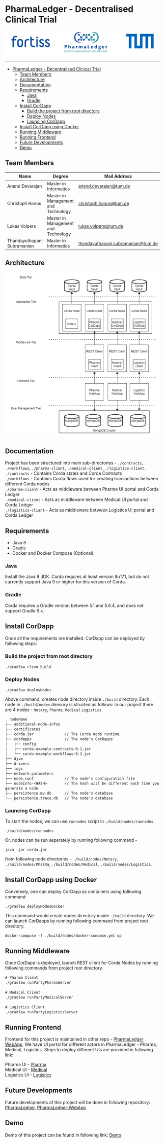 # PharmaLedger - Decentralised Clinical Trial
![alt text](projectHeader.png "DLT4PI - PharmaLedger")
* * *
- [PharmaLedger - Decentralised Clinical Trial](#pharmaledger---decentralised-clinical-trial)
  - [Team Members](#team-members)
  - [Architecture](#architecture)
  - [Documentation](#documentation)
  - [Requirements](#requirements)
    - [Java](#java)
    - [Gradle](#gradle)
  - [Install CorDapp](#install-cordapp)
    - [Build the project from root directory](#build-the-project-from-root-directory)
    - [Deploy Nodes](#deploy-nodes)
    - [Launcing CorDapp](#launcing-cordapp)
  - [Install CorDapp using Docker](#install-cordapp-using-docker)
  - [Running Middleware](#running-middleware)
  - [Running Frontend](#running-frontend)
  - [Future Developments](#future-developments)
  - [Demo](#demo)
## Team Members
|Name | Degree | Mail Address|
|-----|--------|-------------|
|Anand Devarajan|Master in Informatics|anand.devarajan@tum.de|
|Christoph Hanus|Master in Management and Technology|christoph.hanus@tum.de|
|Lukas Volpers| Master in Management and Technology|lukas.volpers@tum.de|
|Thandayuthapani Subramanian|Master in Informatics|thandayuthapani.subramanian@tum.de|

## Architecture
<p align="center">
  <img src="PharmaLedger_Arch.png" />
</p>

## Documentation
Project has been structured into main sub-directories - `./contracts`, `./workflows`, `./pharma-client`, `./medical-client`, `./logistics-client`.  
`./contracts` - Contains Corda states and Corda Contracts  
`./workflows` - Contains Corda flows used for creating transactions between different Corda nodes  
`./pharma-client` - Acts as middleware between Pharma UI portal and Corda Ledger  
`./medical-client` - Acts as middleware between Medical UI portal and Corda Ledger  
`./logistics-client` - Acts as middleware between Logistics UI portal and Corda Ledger  
## Requirements
* Java 8
* Gradle
* Docker and Docker Compose (Optional)

### Java
Install the Java 8 JDK. Corda requires at least version 8u171, but do not currently support Java 9 or higher for this version of Corda.
### Gradle
Corda requires a Gradle version between 5.1 and 5.6.4, and does not support Gradle 6.x.

## Install CorDapp
Once all the requirements are installed. CorDapp can be deployed by following steps:  

### Build the project from root directory
```
./gradlew clean build
```  

### Deploy Nodes
```
./gradlew deployNodes
```

Above command, creates node directory inside `./build` directory.  Each node in `./build/nodes` direcory is structed as follows:
In our project there are 4 nodes - `Notary`, `Pharma`, `Medical` `Logistics`
```
. nodeName
├── additional-node-infos
├── certificates
├── corda.jar              // The Corda node runtime
├── cordapps               // The node's CorDapps
│   ├── config
│   ├── corda-example-contracts-0.1.jar
│   └── corda-example-workflows-0.1.jar
├── djvm
├── drivers
├── logs
├── network-parameters
├── node.conf              // The node's configuration file
├── nodeInfo-<HASH>        // The hash will be different each time you generate a node
├── persistence.mv.db      // The node's database
└── persistence.trace.db   // The node's database
```

### Launcing CorDapp
To start the nodes, we can use `runnodes` script in `./build/nodes/runnodes`.
```
./build/nodes/runnodes
```

Or, nodes can be run seperately by running following command - 
```
java -jar corda.jar
```
from following node directories - `./build/nodes/Notary`, `./build/nodes/Pharma`, `./build/nodes/Medical`, `./build/nodes/Logistics`.

## Install CorDapp using Docker
Conversely, one can deploy CorDapp as containers using following command:
```
./gradlew deployNodesDocker
```
This command would create nodes directory inside `./build` directory.  We can launch CorDapps by running following command from project root directory:
```
docker-compose -f ./build/nodes/docker-compose.yml up
```

## Running Middleware 
Once CorDapp is deployed, launch REST client for Corda Nodes by running following commands from project root directory.
```
# Pharma Client
./gradlew runPartyPharmaServer

# Medical Client
./gradlew runPartyMedicalServer

# Logistics Client
./gradlew runPartyLogisticsServer
```

## Running Frontend
Frontend for this project is maintained in other repo - [PharmaLedger WebApp](https://gitlab.lrz.de/00000000014A5EBE/pharmaledger-webapp).  We have UI portal for different actors in PharmaLedger - Pharma, Medical, Logistics.
Steps to deploy different UIs are provided in following link:  
  

Pharma UI - [Pharma](https://github.com/thandayuthapani/Pharmaledger-WebApp/tree/master/pharmaledger-pharma-ui)  
Medical UI - [Medical](https://github.com/thandayuthapani/Pharmaledger-WebApp/tree/master/pharmaledger-medical-ui)  
Logistics UI - [Logistics](https://github.com/thandayuthapani/Pharmaledger-WebApp/tree/master/pharmaledger-logistics-ui)  

## Future Developments
Future developments of this project will be done in following repository:  [PharmaLedger](https://github.com/thandayuthapani/pharmaledger), [PharmaLedger-WebApp](https://github.com/thandayuthapani/Pharmaledger-WebApp)  
## Demo
Demo of this project can be found in following link: [Demo](https://drive.google.com/file/d/1dpPrdwYYzz3tczBAuuzdXGRYHfXTSEl2/view?usp=sharing)